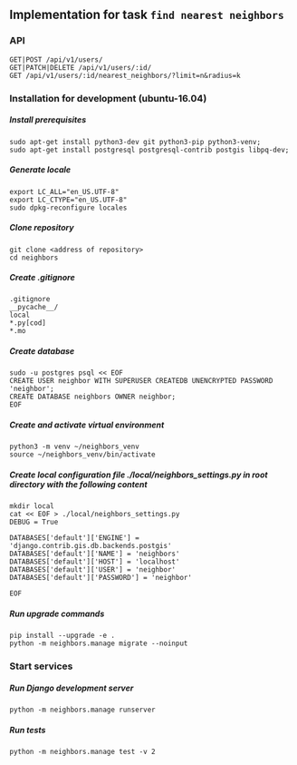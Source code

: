 ## Implementation for task `find nearest neighbors`

### API

    GET|POST /api/v1/users/
    GET|PATCH|DELETE /api/v1/users/:id/
    GET /api/v1/users/:id/nearest_neighbors/?limit=n&radius=k

### Installation for development (ubuntu-16.04)

##### Install prerequisites

    sudo apt-get install python3-dev git python3-pip python3-venv;
    sudo apt-get install postgresql postgresql-contrib postgis libpq-dev;

##### Generate locale

    export LC_ALL="en_US.UTF-8"
    export LC_CTYPE="en_US.UTF-8"
    sudo dpkg-reconfigure locales

##### Clone repository

    git clone <address of repository>
    cd neighbors

##### Create .gitignore

    .gitignore
    __pycache__/
    local
    *.py[cod]
    *.mo

##### Create database

    sudo -u postgres psql << EOF
    CREATE USER neighbor WITH SUPERUSER CREATEDB UNENCRYPTED PASSWORD 'neighbor';
    CREATE DATABASE neighbors OWNER neighbor;
    EOF

##### Create and activate virtual environment

    python3 -m venv ~/neighbors_venv
    source ~/neighbors_venv/bin/activate

##### Create local configuration file ./local/neighbors_settings.py in root directory with the following content

    mkdir local
    cat << EOF > ./local/neighbors_settings.py
    DEBUG = True

    DATABASES['default']['ENGINE'] = 'django.contrib.gis.db.backends.postgis'
    DATABASES['default']['NAME'] = 'neighbors'
    DATABASES['default']['HOST'] = 'localhost'
    DATABASES['default']['USER'] = 'neighbor'
    DATABASES['default']['PASSWORD'] = 'neighbor'

    EOF

##### Run upgrade commands

    pip install --upgrade -e .
    python -m neighbors.manage migrate --noinput


### Start services

##### Run Django development server

    python -m neighbors.manage runserver

##### Run tests

    python -m neighbors.manage test -v 2
